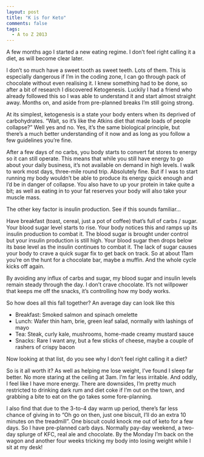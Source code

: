 ```yaml
---
layout: post
title: "K is for Keto"
comments: false
tags:
  - A to Z 2013
---
```


A few months ago I started a new eating regime. I don’t feel right calling it a diet, as will become clear later.

I don’t so much have a sweet tooth as sweet teeth. Lots of them. This is especially dangerous if I’m in the coding zone, I can go through  pack of chocolate without even realising it. I knew something had to be done, so after a bit of research I discovered Ketogenesis. Luckily I had a friend who already followed this so I was able to understand it and start almost straight away. Months on, and aside from pre-planned breaks I’m still going strong.

At its simplest, ketogenesis is a state your body enters when its deprived of carbohydrates. “Wait, so it’s like the Atkins diet that made loads of people collapse?” Well yes and no. Yes, it’s the same biological principle, but there’s a much better understanding of it now and as long as you follow a few guidelines you’re fine.

After a few days of no carbs, you body starts to convert fat stores to energy so it can still operate. This means that while you still have energy to go about your daily business, it’s not available on demand in high levels. I walk to work most days, three-mile round trip. Absolutely fine. But if I was to start running my body wouldn’t be able to produce its energy quick enough and I’d be in danger of collapse. You also have to up your protein in take quite a bit; as well as eating in to your fat reserves your body will also take your muscle mass.

The other key factor is insulin production. See if this sounds familiar…

Have breakfast (toast, cereal, just a pot of coffee) that’s full of carbs / sugar. Your blood sugar level starts to rise. Your body notices this and ramps up its insulin production to combat it. The blood sugar is brought under control but your insulin production is still high. Your blood sugar then drops below its base level as the insulin continues to combat it. The lack of sugar causes your body to crave a quick sugar fix to get back on track. So at about 11am you’re on the hunt for a chocolate bar, maybe a muffin. And the whole cycle kicks off again.

By avoiding any influx of carbs and sugar, my blood sugar and insulin levels remain steady through the day. I don’t crave chocolate. It’s not willpower that keeps me off the snacks, it’s controlling how my body works.

So how does all this fall together? An average day can look like this

* Breakfast: Smoked salmon and spinach omelette
* Lunch: Wafer thin ham, brie, green leaf salad, normally with lashings of mayo
* Tea: Steak, curly kale, mushrooms, home-made creamy mustard sauce
* Snacks: Rare I want any, but a few sticks of cheese, maybe a couple of rashers of crispy bacon

Now looking at that list, do you see why I don’t feel right calling it a diet?

So is it all worth it? As well as helping me lose weight, I’ve found I sleep far better. No more staring at the ceiling at 3am. I’m far less irritable. And oddly, I feel like I have more energy. There are downsides, I’m pretty much restricted to drinking dark rum and diet coke if I’m out on the town, and grabbing a bite to eat on the go takes some fore-planning.

I also find that due to the 3-to-4 day warm up period, there’s far less chance of giving in to “Oh go on then, just one biscuit, I’ll do an extra 10 minutes on the treadmill”. One biscuit could knock me out of keto for a few days. So I have pre-planned carb days. Normally pay-day weekend, a two-day splurge of KFC, real ale and chocolate. By the Monday I’m back on the wagon and another four weeks tricking my body into losing weight while I sit at my desk!
